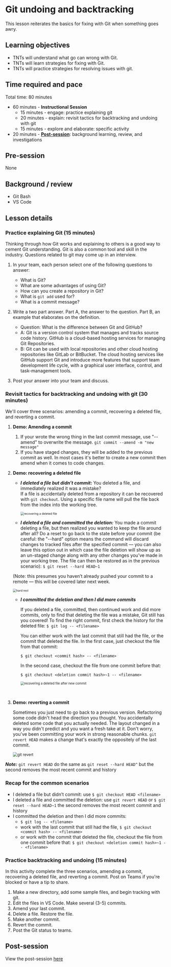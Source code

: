 # Git undoing and backtracking

This lesson reiterates the basics for fixing with Git when something goes awry.

## Learning objectives

* TNTs will understand what go can wrong with Git.
* TNTs will learn strategies for fixing with Git.
* TNTs will practice strategies for resolving issues with git.

## Time required and pace

Total time: 80 minutes

* 60 minutes - **Instructional Session**
    * 15 minutes - engage: practice explaining git
    * 20 minutes - explain: revisit tactics for backtracking and undoing with git
    * 15 minutes - explore and elaborate: specific activity
* 20 minutes - [**Post-session**](../wiki/[ENG1.5]-Git-undoing-and-backtracking): background learning, review, and investigations

## Pre-session

None

## Background / review

* Git Bash
* VS Code

## Lesson details

### Practice explaining Git (15 minutes)

Thinking through how Git works and explaining to others is a good way to cement Git understanding. Git is also a common tool and skill in the industry. Questions related to git may come up in an interview.

1. In your team, each person select one of the following questions to answer:
    * What is Git?
    * What are some advantages of using Git?
    * How can you create a repository in Git?
    * What is `git add` used for?
    * What is a commit message?

2. Write a two part answer. Part A, the answer to the question. Part B, an example that elaborates on the definition.
    * Question: What is the difference between Git and GitHub?
    * A: Git is a version control system that manages and tracks source code history. GitHub is a cloud-based hosting services for managing Git Repositories.
    * B: Git can be used with local repositories and other cloud hosting repositories like GitLab or BitBucket. The cloud hosting services like GitHub support Git and introduce more features that support team development life cycle, with a graphical user interface, control, and task-management tools.

3. Post your answer into your team and discuss.

### Revisit tactics for backtracking and undoing with git (30 minutes)

We'll cover three scenarios: amending a commit, recovering a deleted file, and reverting a commit.

1. **Demo: Amending a commit**
    1. If your wrote the wrong thing in the last commit message, use "--amend" to overwrite the message. `git commit --amend -m "new message"`
    2. If you have staged changes, they will be added to the previous commit as well. In most cases it's better to create a new commit then amend when it comes to code changes.

2. **Demo: recovering a deleted file**
    * ***I deleted a file but didn’t commit:***
      You deleted a file, and immediately realized it was a mistake?  
      If a file is accidentally deleted from a repository it can be recovered with `git checkout`. Using a specific file name will pull the file back from the index into the working tree.

      <img src="./[ENG1.5]recovering-a-deleted-file.png" alt="recovering a deleted file" style="zoom:65%;" />

    

    * ***I deleted a file and committed the deletion:***
    You made a commit deleting a file, but then realized you wanted to keep the file around after all? Do a reset to go back to the state before your commit (be careful: the "--hard" option means the command will discard changes to tracked files after the specified commit — you can also leave this option out in which case the file deletion will show up as an un-staged change along with any other changes you’ve made in your working tree. The file can then be restored as in the previous scenario):
    `$ git reset --hard HEAD~1`

    (Note: this presumes you haven’t already pushed your commit to a remote — this will be covered later next week.

    

    <img src="./[ENG1.5]recovering-a-deleted-file-aftercommit.png" alt="hard rest" style="zoom:65%;" />

    

    * ***I committed the deletion and then I did more commits***

      If you deleted a file, committed, then continued work and did more commits, only to find that deleting the file was a mistake, Git still has you covered! To find the right commit, first check the history for the deleted file: `$ git log -- <filename>` 

      You can either work with the last commit that still had the file, or the commit that deleted the file. In the first case, just checkout the file from that commit: 

      `$ git checkout <commit hash> -- <filename>`

      In the second case, checkout the file from one commit before that:

      `$ git checkout <deletion commit hash>~1 -- <filename>`

      <img src="./[ENG1.5]recover-deleted-after-newcommit.png" alt="recovering a deleted file after new commit" style="zoom:70%;" />


​    

3. **Demo: reverting a commit**
   
    Sometimes you just need to go back to a previous version. Refactoring some code didn't head the direction you thought. You accidentally deleted some code that you actually needed. The layout changed in a way you didn't predict and you want a fresh take at it. Don't worry, you've been committing your work in strong reasonable chunks.
    `git revert HEAD` makes a change that's exactly the oppositely of the last commit.

    <img src="./[ENG1.5]gitRevert.png" alt="git revert" style="zoom:85%;" />

    

***Note:*** `git revert HEAD` do the same as `git reset --hard HEAD^` but the second removes the most recent commit and history



### Recap for the common scenarios
 * I deleted a file but didn’t commit: use `$ git checkout HEAD <filename>`
 * I deleted a file and committed the deletion: use `git revert HEAD` or `$ git reset --hard HEAD~1` the second removes the most recent commit and history
 * I committed the deletion and then I did more commits: 
    * `$ git log -- <filename>` 
    * work with the last commit that still had the file, `$ git checkout <commit hash> -- <filename>`
    * or work with the commit that deleted the file, checkout the file from one commit before that: `$ git checkout <deletion commit hash>~1 -- <filename>`


### Practice backtracking and undoing (15 minutes)

In this activity complete the three scenarios, amending a commit, recovering a deleted file, and reverting a commit. Post on Teams if you're blocked or have a tip to share.

1. Make a new directory, add some sample files, and begin tracking with git.
2. Edit the files in VS Code. Make several (3-5) commits.
3. Amend your last commit.
4. Delete a file. Restore the file.
5. Make another commit.
6. Revert the commit.
7. Post the Git status to teams.

## Post-session

View the post-session [here](../wiki/[ENG1.5]-Git-undoing-and-backtracking)